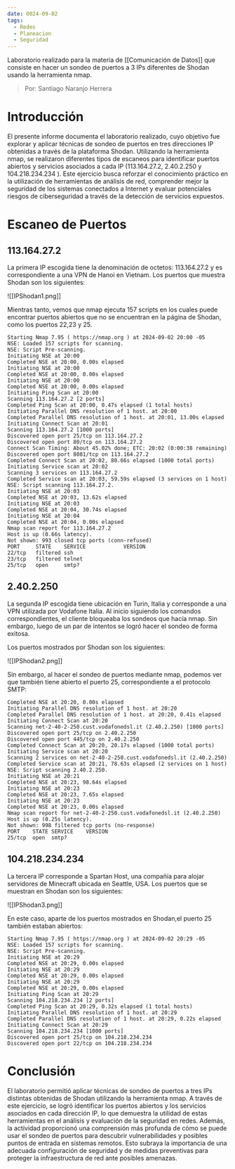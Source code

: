 ```yaml
---
date: 0024-09-02
tags:
  - Redes
  - Planeacion
  - Seguridad
---
```


Laboratorio realizado para la materia de [[Comunicación de Datos]] que consiste en hacer un sondeo de puertos a 3 IPs diferentes de Shodan usando la herramienta nmap.

> Por: Santiago Naranjo Herrera

# Introducción
El presente informe documenta el laboratorio realizado, cuyo objetivo fue explorar y aplicar técnicas de sondeo de puertos en tres direcciones IP obtenidas a través de la plataforma Shodan. Utilizando la herramienta nmap, se realizaron diferentes tipos de escaneos para identificar puertos abiertos y servicios asociados a cada IP (113.164.27.2, 2.40.2.250 y 104.218.234.234 ). Este ejercicio busca reforzar el conocimiento práctico en la utilización de herramientas de análisis de red, comprender mejor la seguridad de los sistemas conectados a Internet y evaluar potenciales riesgos de ciberseguridad a través de la detección de servicios expuestos.

# Escaneo de Puertos
## 113.164.27.2
La primera IP escogida tiene la denominación de octetos: 113.164.27.2 y es correspondiente a una VPN de Hanoi en Vietnam. Los puertos que muestra Shodan son los siguientes:

![[IPShodan1.png]]

Mientras tanto, vemos que nmap ejecuta 157 scripts en los cuales puede encontrar puertos abiertos que no se encuentran en la página de Shodan, como los puertos 22,23 y 25.

```shell
Starting Nmap 7.95 ( https://nmap.org ) at 2024-09-02 20:00 -05
NSE: Loaded 157 scripts for scanning.
NSE: Script Pre-scanning.
Initiating NSE at 20:00
Completed NSE at 20:00, 0.00s elapsed
Initiating NSE at 20:00
Completed NSE at 20:00, 0.00s elapsed
Initiating NSE at 20:00
Completed NSE at 20:00, 0.00s elapsed
Initiating Ping Scan at 20:00
Scanning 113.164.27.2 [2 ports]
Completed Ping Scan at 20:00, 0.47s elapsed (1 total hosts)
Initiating Parallel DNS resolution of 1 host. at 20:00
Completed Parallel DNS resolution of 1 host. at 20:01, 13.00s elapsed
Initiating Connect Scan at 20:01
Scanning 113.164.27.2 [1000 ports]
Discovered open port 25/tcp on 113.164.27.2
Discovered open port 80/tcp on 113.164.27.2
Connect Scan Timing: About 45.02% done; ETC: 20:02 (0:00:38 remaining)
Discovered open port 8081/tcp on 113.164.27.2
Completed Connect Scan at 20:02, 80.66s elapsed (1000 total ports)
Initiating Service scan at 20:02
Scanning 3 services on 113.164.27.2
Completed Service scan at 20:03, 59.59s elapsed (3 services on 1 host)
NSE: Script scanning 113.164.27.2.
Initiating NSE at 20:03
Completed NSE at 20:03, 13.62s elapsed
Initiating NSE at 20:03
Completed NSE at 20:04, 30.74s elapsed
Initiating NSE at 20:04
Completed NSE at 20:04, 0.00s elapsed
Nmap scan report for 113.164.27.2
Host is up (0.66s latency).
Not shown: 993 closed tcp ports (conn-refused)
PORT     STATE    SERVICE            VERSION
22/tcp   filtered ssh
23/tcp   filtered telnet
25/tcp   open     smtp?
```

## 2.40.2.250
La segunda IP escogida tiene ubicación en Turin, Italia y corresponde a una VPN utilizada por Vodafone Italia. Al inicio siguiendo los comandos correspondientes, el cliente bloqueaba los sondeos que hacía nmap. Sin embargo, luego de un par de intentos se logró hacer el sondeo de forma exitosa.

Los puertos mostrados por Shodan son los siguientes:

![[IPShodan2.png]]

Sin embargo, al hacer el sondeo de puertos mediante nmap, podemos ver que también tiene abierto el puerto 25, correspondiente a el protocolo SMTP:

```shell
Completed NSE at 20:20, 0.00s elapsed
Initiating Parallel DNS resolution of 1 host. at 20:20
Completed Parallel DNS resolution of 1 host. at 20:20, 0.41s elapsed
Initiating Connect Scan at 20:20
Scanning net-2-40-2-250.cust.vodafonedsl.it (2.40.2.250) [1000 ports]
Discovered open port 25/tcp on 2.40.2.250
Discovered open port 445/tcp on 2.40.2.250
Completed Connect Scan at 20:20, 20.17s elapsed (1000 total ports)
Initiating Service scan at 20:20
Scanning 2 services on net-2-40-2-250.cust.vodafonedsl.it (2.40.2.250)
Completed Service scan at 20:21, 78.63s elapsed (2 services on 1 host)
NSE: Script scanning 2.40.2.250.
Initiating NSE at 20:21
Completed NSE at 20:23, 98.64s elapsed
Initiating NSE at 20:23
Completed NSE at 20:23, 7.65s elapsed
Initiating NSE at 20:23
Completed NSE at 20:23, 0.00s elapsed
Nmap scan report for net-2-40-2-250.cust.vodafonedsl.it (2.40.2.250)
Host is up (0.25s latency).
Not shown: 998 filtered tcp ports (no-response)
PORT    STATE SERVICE    VERSION
25/tcp  open  smtp?
```

## 104.218.234.234
La tercera IP corresponde a Spartan Host, una compañía para alojar servidores de Minecraft ubicada en Seattle, USA. Los puertos que se muestran en Shodan son los siguientes:

![[IPShodan3.png]]


En este caso, aparte de los puertos mostrados en Shodan,el puerto 25 también estaban abiertos:

```shell
Starting Nmap 7.95 ( https://nmap.org ) at 2024-09-02 20:29 -05
NSE: Loaded 157 scripts for scanning.
NSE: Script Pre-scanning.
Initiating NSE at 20:29
Completed NSE at 20:29, 0.00s elapsed
Initiating NSE at 20:29
Completed NSE at 20:29, 0.00s elapsed
Initiating NSE at 20:29
Completed NSE at 20:29, 0.00s elapsed
Initiating Ping Scan at 20:29
Scanning 104.218.234.234 [2 ports]
Completed Ping Scan at 20:29, 0.32s elapsed (1 total hosts)
Initiating Parallel DNS resolution of 1 host. at 20:29
Completed Parallel DNS resolution of 1 host. at 20:29, 0.22s elapsed
Initiating Connect Scan at 20:29
Scanning 104.218.234.234 [1000 ports]
Discovered open port 25/tcp on 104.218.234.234
Discovered open port 22/tcp on 104.218.234.234
```

# Conclusión
El laboratorio permitió aplicar técnicas de sondeo de puertos a tres IPs distintas obtenidas de Shodan utilizando la herramienta nmap. A través de este ejercicio, se logró identificar los puertos abiertos y los servicios asociados en cada dirección IP, lo que demuestra la utilidad de estas herramientas en el análisis y evaluación de la seguridad en redes. Además, la actividad proporcionó una comprensión más profunda de cómo se puede usar el sondeo de puertos para descubrir vulnerabilidades y posibles puntos de entrada en sistemas remotos. Esto subraya la importancia de una adecuada configuración de seguridad y de medidas preventivas para proteger la infraestructura de red ante posibles amenazas.